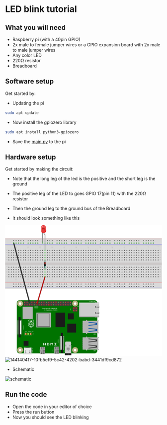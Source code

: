 # LED blink tutorial

## What you will need 
  - Raspberry pi (with a 40pin GPIO)
  - 2x male to female jumper wires or a GPIO expansion board with 2x male to male jumper wires
  - Any color LED 
  - 220Ω resistor 
  - Breadboard
  
## Software setup
  Get started by:
   - Updating the pi
  ```bash
sudo apt update
```
- Now install the gpiozero library
 ```bash
sudo apt install python3-gpiozero
```
  - Save the [main.py](https://github.com/AndrewSae/Raspberry-Pi-projects/blob/main/LED%20blink/main.py) to the pi
## Hardware setup
  Get started by making the circuit:
   - Note that the long leg of the led is the positive and the short leg is the ground
   - The positive leg of the LED to goes GPIO 17(pin 11) with the 220Ω resistor 
   - Then the ground leg to the ground bus of the Breadboard 

 - It should look something like this 

![This is an image](https://github.com/AndrewSae/Raspberry-Pi-projects/blob/main/LED%20blink/IMG/breadboard.png?raw=true)![144140417-10fb5ef9-5c42-4202-babd-3441df9cd872](https://user-images.githubusercontent.com/84029016/144144140-b44f721c-2e9b-4812-ae64-de293fd85a9b.png)


  - Schematic
  
  ![schematic](https://user-images.githubusercontent.com/84029016/144140417-10fb5ef9-5c42-4202-babd-3441df9cd872.png)

## Run the code
- Open the code in your editor of choice 
- Press the run button
- Now you should see the LED blinking 
